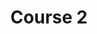 ---
layout: course
title: Course 2
published: true
thumbnail: /assets/img/course2.jpg
type: Course
note: 
headline: Lorem ipsum dolor sit amet, consectetur adipiscing elit sed do eiusmod tempor incididunt
audience: Everyone
objectives:
    - Lorem ipsum dolor sit amet, consectetur adipiscing elit
    - sed do eiusmod tempor incididunt ut labore et dolore magna aliqua
    - Ut enim ad minim veniam, quis nostrud exercitation ullamco laboris
takeaways:
    - Lorem ipsum dolor sit amet, consectetur adipiscing elit
    - Lorem ipsum dolor sit amet, consectetur adipiscing elit
description:
    Lorem ipsum dolor sit amet, consectetur adipiscing elit, sed do eiusmod tempor incididunt ut labore et dolore magna aliqua. Ut enim ad minim veniam, quis nostrud exercitation ullamco laboris nisi ut aliquip ex ea commodo consequat. Duis aute irure dolor in reprehenderit in voluptate velit esse cillum dolore eu fugiat nulla pariatur. Excepteur sint occaecat cupidatat non proident, sunt in culpa qui officia deserunt mollit anim id est laborum
instructors:
    - name: Instructor 1
      img: /assets/img/instructor_1.jpg
      link: https://www.linkedin.com/
    - name: Instructor 3
      img: /assets/img/instructor_3.png
      link: https://www.linkedin.com/
assistants:
    - name: Instructor 2
      img: /assets/img/instructor_2.jpg
      link: https://www.linkedin.com/
---